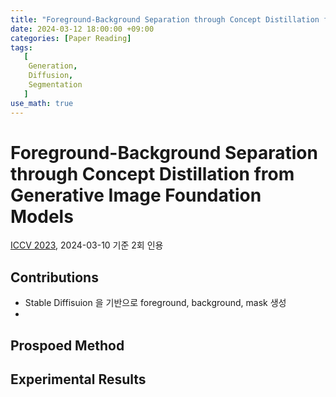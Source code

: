 ```yaml
---
title: "Foreground-Background Separation through Concept Distillation from Generative Image Foundation Models"
date: 2024-03-12 18:00:00 +09:00
categories: [Paper Reading]
tags:
   [
    Generation,
    Diffusion,
    Segmentation
   ]
use_math: true
--- 
```


# Foreground-Background Separation through Concept Distillation from Generative Image Foundation Models
[ICCV 2023](https://openaccess.thecvf.com/content/ICCV2023/html/Dombrowski_Foreground-Background_Separation_through_Concept_Distillation_from_Generative_Image_Foundation_Models_ICCV_2023_paper.html), 2024-03-10 기준 2회 인용

## Contributions
- Stable Diffisuion 을 기반으로 foreground, background, mask 생성
- 

## Prospoed Method


## Experimental Results


